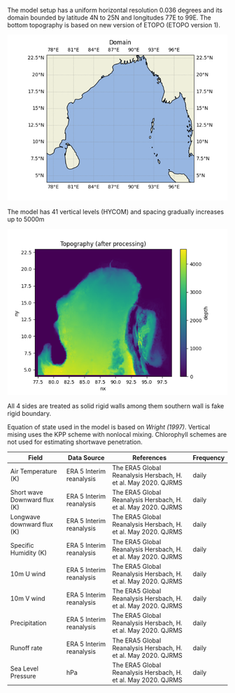 

The model setup has a uniform horizontal resolution 0.036 degrees and its domain bounded by latitude 4N to 25N and longitudes 77E to 99E. The bottom topography is based on new version of ETOPO (ETOPO version 1).

![Domain](grid_system.png)



The model has 41 vertical levels (HYCOM) and spacing gradually increases up to 5000m


![](topo.png)

All 4 sides are treated as solid rigid walls among them southern wall is fake rigid boundary. 


Equation of state used in the model is based on *Wright (1997)*. Vertical mising uses the KPP scheme with nonlocal mixing. Chlorophyll schemes are not used for estimating shortwave penetration.


| Field | Data Source | References | Frequency |
| ---   | --- | --- | --- | 
| Air Temperature (K) | ERA 5 Interim reanalysis | The ERA5 Global Reanalysis  Hersbach, H. et al. May 2020. QJRMS | daily |
| Short wave Downward flux (K) | ERA 5 Interim reanalysis | The ERA5 Global Reanalysis  Hersbach, H. et al. May 2020. QJRMS | daily |
| Longwave downward flux  (K) | ERA 5 Interim reanalysis | The ERA5 Global Reanalysis  Hersbach, H. et al. May 2020. QJRMS | daily |
| Specific Humidity (K) | ERA 5 Interim reanalysis | The ERA5 Global Reanalysis  Hersbach, H. et al. May 2020. QJRMS | daily |
| 10m U wind | ERA 5 Interim reanalysis | The ERA5 Global Reanalysis  Hersbach, H. et al. May 2020. QJRMS | daily |
| 10m V wind | ERA 5 Interim reanalysis | The ERA5 Global Reanalysis  Hersbach, H. et al. May 2020. QJRMS | daily |
| Precipitation | ERA 5 Interim reanalysis | The ERA5 Global Reanalysis  Hersbach, H. et al. May 2020. QJRMS | daily |
| Runoff rate | ERA 5 Interim reanalysis | The ERA5 Global Reanalysis  Hersbach, H. et al. May 2020. QJRMS | daily |
| Sea Level Pressure | hPa | The ERA5 Global Reanalysis  Hersbach, H. et al. May 2020. QJRMS | daily |

